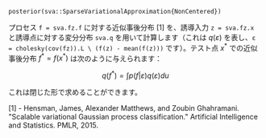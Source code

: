 ```
posterior(sva::SparseVariationalApproximation{NonCentered})
```

プロセス `f = sva.fz.f` に対する近似事後分布 [1] を、誘導入力 `z = sva.fz.x` と誘導点に対する変分分布 `sva.q` を用いて計算します（これは $q(ε)$ を表し、`ε = cholesky(cov(fz)).L \ (f(z) - mean(f(z)))` です）。テスト点 $x^*$ での近似事後分布 $f^* = f(x^*)$ は次のように与えられます：

$$
q(f^*) = \int p(f | ε) q(ε) du
$$

これは閉じた形で求めることができます。

[1] - Hensman, James, Alexander Matthews, and Zoubin Ghahramani. "Scalable variational Gaussian process classification." Artificial Intelligence and Statistics. PMLR, 2015.
